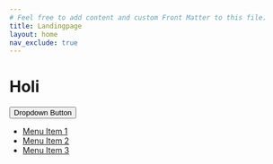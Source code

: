 ```yaml
---
# Feel free to add content and custom Front Matter to this file.
title: Landingpage
layout: home
nav_exclude: true
---
```

# Holi

<div class="dropdown">
 <button class="dropdown-trigger btn btn-primary">Dropdown Button</button>
 <ul class="dropdown-menu">
    <li><a href="#">Menu Item 1</a></li>
    <li><a href="#">Menu Item 2</a></li>
    <li><a href="#">Menu Item 3</a></li>
 </ul>
</div>


<script>
  function toggleDropdown() {
    var menu = document.getElementById("menu");
    if (menu.style.display === "none" || menu.style.display === "") {
      menu.style.display = "block";
    } else {
      menu.style.display = "none";
    }
  }
</script>